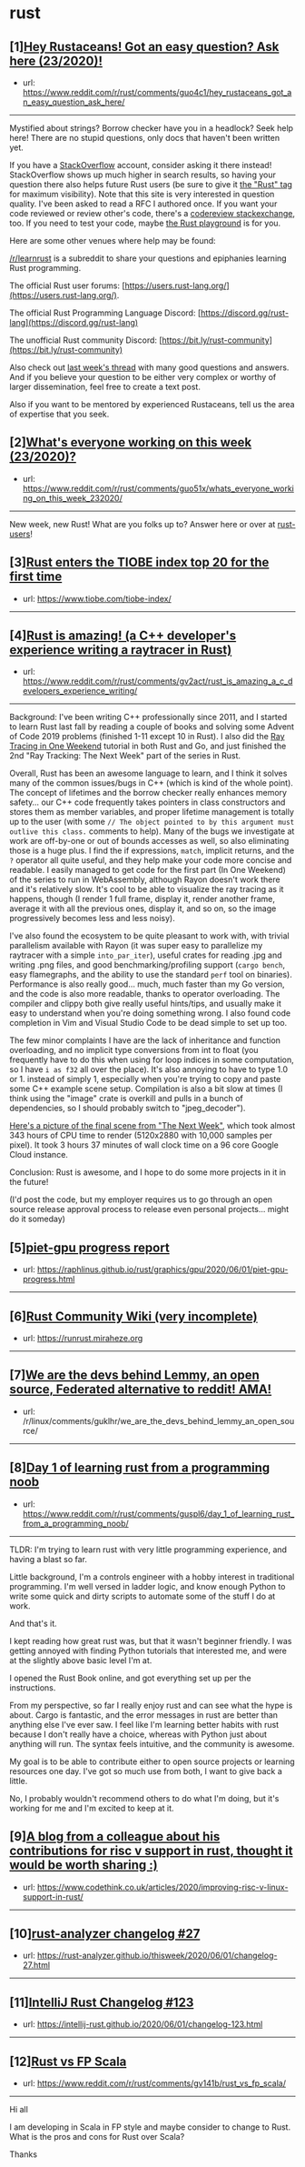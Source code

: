 # rust
## [1][Hey Rustaceans! Got an easy question? Ask here (23/2020)!](https://www.reddit.com/r/rust/comments/guo4c1/hey_rustaceans_got_an_easy_question_ask_here/)
- url: https://www.reddit.com/r/rust/comments/guo4c1/hey_rustaceans_got_an_easy_question_ask_here/
---
Mystified about strings? Borrow checker have you in a headlock? Seek help here! There are no stupid questions, only docs that haven't been written yet.

If you have a [StackOverflow](http://stackoverflow.com/) account, consider asking it there instead! StackOverflow shows up much higher in search results, so having your question there also helps future Rust users (be sure to give it [the "Rust" tag](http://stackoverflow.com/questions/tagged/rust) for maximum visibility). Note that this site is very interested in question quality. I've been asked to read a RFC I authored once. If you want your code reviewed or review other's code, there's a [codereview stackexchange](https://codereview.stackexchange.com/questions/tagged/rust), too. If you need to test your code, maybe [the Rust playground](https://play.rust-lang.org) is for you.

Here are some other venues where help may be found:

[/r/learnrust](https://www.reddit.com/r/learnrust) is a subreddit to share your questions and epiphanies learning Rust programming.

The official Rust user forums: [https://users.rust-lang.org/](https://users.rust-lang.org/).

The official Rust Programming Language Discord: [https://discord.gg/rust-lang](https://discord.gg/rust-lang)

The unofficial Rust community Discord: [https://bit.ly/rust-community](https://bit.ly/rust-community)

Also check out [last week's thread](https://reddit.com/r/rust/comments/gr3r32/hey_rustaceans_got_an_easy_question_ask_here/) with many good questions and answers. And if you believe your question to be either very complex or worthy of larger dissemination, feel free to create a text post.

Also if you want to be mentored by experienced Rustaceans, tell us the area of expertise that you seek.
## [2][What's everyone working on this week (23/2020)?](https://www.reddit.com/r/rust/comments/guo51x/whats_everyone_working_on_this_week_232020/)
- url: https://www.reddit.com/r/rust/comments/guo51x/whats_everyone_working_on_this_week_232020/
---
New week, new Rust! What are you folks up to? Answer here or over at [rust-users](https://users.rust-lang.org/t/whats-everyone-working-on-this-week-23-2020/43609?u=llogiq)!
## [3][Rust enters the TIOBE index top 20 for the first time](https://www.reddit.com/r/rust/comments/guzib4/rust_enters_the_tiobe_index_top_20_for_the_first/)
- url: https://www.tiobe.com/tiobe-index/
---

## [4][Rust is amazing! (a C++ developer's experience writing a raytracer in Rust)](https://www.reddit.com/r/rust/comments/gv2act/rust_is_amazing_a_c_developers_experience_writing/)
- url: https://www.reddit.com/r/rust/comments/gv2act/rust_is_amazing_a_c_developers_experience_writing/
---
Background: I've been writing C++ professionally since 2011, and I started to learn Rust last fall by reading a couple of books and solving some Advent of Code 2019 problems (finished 1-11 except 10 in Rust).  I also did the [Ray Tracing in One Weekend](https://raytracing.github.io/) tutorial in both Rust and Go, and just finished the 2nd "Ray Tracking: The Next Week" part of the series in Rust.

Overall, Rust has been an awesome language to learn, and I think it solves many of the common issues/bugs in C++ (which is kind of the whole point).  The concept of lifetimes and the borrow checker really enhances memory safety… our C++ code frequently takes pointers in class constructors and stores them as member variables, and proper lifetime management is totally up to the user (with some `// The object pointed to by this argument must outlive this class.` comments to help).  Many of the bugs we investigate at work are off-by-one or out of bounds accesses as well, so also eliminating those is a huge plus.  I find the if expressions, `match`, implicit returns, and the `?` operator all quite useful, and they help make your code more concise and readable.  I easily managed to get code for the first part (In One Weekend) of the series to run in WebAssembly, although Rayon doesn't work there and it's relatively slow.  It's cool to be able to visualize the ray tracing as it happens, though (I render 1 full frame, display it, render another frame, average it with all the previous ones, display it, and so on, so the image progressively becomes less and less noisy).

I've also found the ecosystem to be quite pleasant to work with, with trivial parallelism available with Rayon (it was super easy to parallelize my raytracer with a simple `into_par_iter`), useful crates for reading .jpg and writing .png files, and good benchmarking/profiling support (`cargo bench`, easy flamegraphs, and the ability to use the standard `perf` tool on binaries).  Performance is also really good… much, much faster than my Go version, and the code is also more readable, thanks to operator overloading.  The compiler and clippy both give really useful hints/tips, and usually make it easy to understand when you're doing something wrong.  I also found code completion in Vim and Visual Studio Code to be dead simple to set up too.

The few minor complaints I have are the lack of inheritance and function overloading, and no implicit type conversions from int to float (you frequently have to do this when using for loop indices in some computation, so I have `i as f32` all over the place).  It's also annoying to have to type 1.0 or 1. instead of simply 1, especially when you're trying to copy and paste some C++ example scene setup.  Compilation is also a bit slow at times (I think using the "image" crate is overkill and pulls in a bunch of dependencies, so I should probably switch to "jpeg_decoder").

[Here's a picture of the final scene from "The Next Week"](https://i.imgur.com/P7e61lb.jpg), which took almost 343 hours of CPU time to render (5120x2880 with 10,000 samples per pixel).  It took 3 hours 37 minutes of wall clock time on a 96 core Google Cloud instance.

Conclusion: Rust is awesome, and I hope to do some more projects in it in the future!                                                                                                                             
                                                                                                                                                                
(I'd post the code, but my employer requires us to go through an open source release approval process to release even personal projects... might do it someday)
## [5][piet-gpu progress report](https://www.reddit.com/r/rust/comments/gv1b95/pietgpu_progress_report/)
- url: https://raphlinus.github.io/rust/graphics/gpu/2020/06/01/piet-gpu-progress.html
---

## [6][Rust Community Wiki (very incomplete)](https://www.reddit.com/r/rust/comments/gv6ktp/rust_community_wiki_very_incomplete/)
- url: https://runrust.miraheze.org
---

## [7][We are the devs behind Lemmy, an open source, Federated alternative to reddit! AMA!](https://www.reddit.com/r/rust/comments/gukx09/we_are_the_devs_behind_lemmy_an_open_source/)
- url: /r/linux/comments/guklhr/we_are_the_devs_behind_lemmy_an_open_source/
---

## [8][Day 1 of learning rust from a programming noob](https://www.reddit.com/r/rust/comments/guspl6/day_1_of_learning_rust_from_a_programming_noob/)
- url: https://www.reddit.com/r/rust/comments/guspl6/day_1_of_learning_rust_from_a_programming_noob/
---
TLDR: I'm trying to learn rust with very little programming experience, and having a blast so far. 

Little background, I'm a controls engineer with a hobby interest in traditional programming. I'm well versed in ladder logic, and know enough Python to write some quick and dirty scripts to automate some of the stuff I do at work.

And that's it.

I kept reading how great rust was, but that it wasn't beginner friendly. I was getting annoyed with finding Python tutorials that interested me, and were at the slightly above basic level I'm at. 

I opened the Rust Book online, and got everything set up per the instructions. 

From my perspective, so far I really enjoy rust and can see what the hype is about. Cargo is fantastic, and the error messages in rust are better than anything else I've ever saw. I feel like I'm learning better habits with rust because I don't really have a choice, whereas with Python just about anything will run. The syntax feels intuitive, and the community is awesome. 

My goal is to be able to contribute either to open source projects or learning resources one day. I've got so much use from both, I want to give back a little.

No, I probably wouldn't recommend others to do what I'm doing, but it's working for me and I'm excited to keep at it.
## [9][A blog from a colleague about his contributions for risc v support in rust, thought it would be worth sharing :)](https://www.reddit.com/r/rust/comments/gv6wl7/a_blog_from_a_colleague_about_his_contributions/)
- url: https://www.codethink.co.uk/articles/2020/improving-risc-v-linux-support-in-rust/
---

## [10][rust-analyzer changelog #27](https://www.reddit.com/r/rust/comments/gumhni/rustanalyzer_changelog_27/)
- url: https://rust-analyzer.github.io/thisweek/2020/06/01/changelog-27.html
---

## [11][IntelliJ Rust Changelog #123](https://www.reddit.com/r/rust/comments/gumy60/intellij_rust_changelog_123/)
- url: https://intellij-rust.github.io/2020/06/01/changelog-123.html
---

## [12][Rust vs FP Scala](https://www.reddit.com/r/rust/comments/gv141b/rust_vs_fp_scala/)
- url: https://www.reddit.com/r/rust/comments/gv141b/rust_vs_fp_scala/
---
Hi all   

I am developing in Scala in FP style and maybe consider to change to Rust. 
What is the pros and cons for Rust over Scala?   

Thanks
